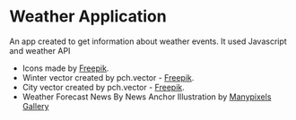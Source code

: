 # Weather Application
An app created to get information about weather events.
It used Javascript and weather API

* Icons made by [Freepik](https://www.flaticon.com/authors/freepik).
* Winter vector created by pch.vector - [Freepik](https://www.freepik.com/vectors/winter).
* City vector created by pch.vector - [Freepik](https://www.freepik.com/vectors/city).
* Weather Forecast News By News Anchor Illustration by [Manypixels Gallery](https://iconscout.com/contributors/manypixels-gallery)